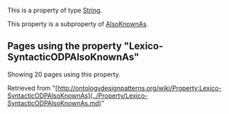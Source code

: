 This is a property of type [String](../Type/String.md "Type:String").


This property is a subproperty of [AlsoKnownAs](../Property/AlsoKnownAs.md "Property:AlsoKnownAs").




  


## Pages using the property "Lexico-SyntacticODPAlsoKnownAs"


Showing 20 pages using this property.



Retrieved from "[http://ontologydesignpatterns.org/wiki/Property:Lexico-SyntacticODPAlsoKnownAs](../Property/Lexico-SyntacticODPAlsoKnownAs.md)"